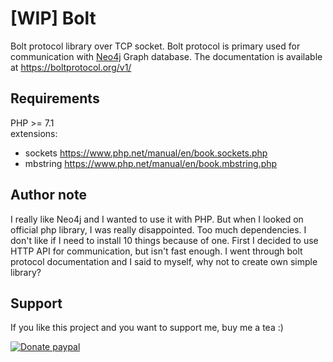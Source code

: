 # [WIP] Bolt
Bolt protocol library over TCP socket. Bolt protocol is primary used for communication with [Neo4j](https://neo4j.com/) Graph database. The documentation is available at https://boltprotocol.org/v1/

## Requirements
PHP >= 7.1  
extensions:
- sockets https://www.php.net/manual/en/book.sockets.php
- mbstring https://www.php.net/manual/en/book.mbstring.php

## Author note
I really like Neo4j and I wanted to use it with PHP. But when I looked on official php library, I was really disappointed. Too much dependencies. I don't like if I need to install 10 things because of one. First I decided to use HTTP API for communication, but isn't fast enough. I went through bolt protocol documentation and I said to myself, why not to create own simple library?

## Support
If you like this project and you want to support me, buy me a tea :)

[![Donate paypal](https://www.paypalobjects.com/en_US/i/btn/btn_donateCC_LG.gif)](https://www.paypal.me/MichalStefanak)
